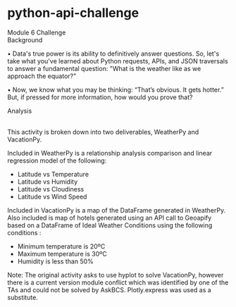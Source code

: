 # python-api-challenge

Module 6 Challenge Background                                                       

•	Data's true power is its ability to definitively answer questions. So, let's take what you've learned about Python requests, APIs, and JSON traversals to answer a fundamental question: "What is the weather like as we approach the equator?"

•	Now, we know what you may be thinking: “That’s obvious. It gets hotter.” But, if pressed for more information, how would you prove that?

Analysis                                                                                     

This activity is broken down into two deliverables, WeatherPy and VacationPy.

Included in WeatherPy is a relationship analysis comparison and linear regression model of the following:

- Latitude vs Temperature
- Latitude vs Humidity
- Latitude vs Cloudiness
- Latitude vs Wind Speed 

Included in VacationPy is a map of the DataFrame generated in WeatherPy. Also included is map of hotels generated using an API call to Geoapify based on a DataFrame of Ideal Weather Conditions using the following conditions :

- Minimum temperature is 20ºC
- Maximum temperature is 30ºC
- Humidity is less than 50%

Note: The original activity asks to use hyplot to solve VacationPy, however there is a current version module conflict which was identified by one of the TAs and could not be solved by AskBCS. Plotly.express was used as a substitute.


